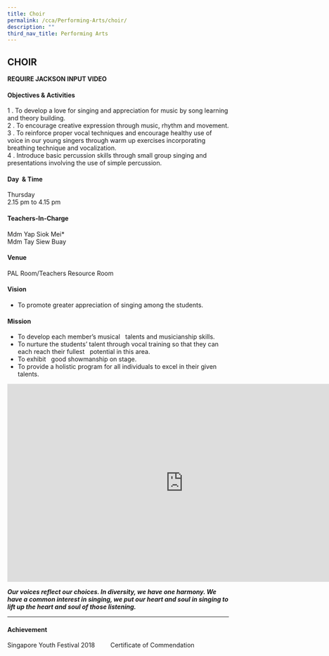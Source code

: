 ```yaml
---
title: Choir
permalink: /cca/Performing-Arts/choir/
description: ""
third_nav_title: Performing Arts
---
```

## CHOIR

**REQUIRE JACKSON INPUT VIDEO**

#### Objectives &amp; Activities  
  
1 \.  To develop a love for singing and appreciation for music by song learning and theory building.<br>
2 \.  To encourage creative expression through music, rhythm and movement.<br>
3 \.  To reinforce proper vocal techniques and encourage healthy use of voice in our young singers through warm up exercises incorporating breathing technique and vocalization.<br>
4 \.  Introduce basic percussion skills through small group singing and presentations involving the use of simple percussion.

#### Day &nbsp;&amp; Time

Thursday<br>
2.15 pm to 4.15 pm

#### Teachers-In-Charge

Mdm Yap Siok Mei\*<br>
Mdm Tay Siew Buay

#### Venue

PAL Room/Teachers Resource Room

#### Vision

* To promote greater appreciation of singing among the students.

#### Mission

*   To develop each member’s musical&nbsp;&nbsp;&nbsp;talents and musicianship skills.
*   To nurture the students’ talent through vocal training so that they can each reach their fullest&nbsp;&nbsp;&nbsp;potential in&nbsp;this area.
*   To exhibit&nbsp;&nbsp;&nbsp;good showmanship on stage.
*   To provide a holistic program for all individuals to excel in their given talents.

<iframe allowfullscreen="true" height="450" width="800" frameborder="0" src="https://docs.google.com/presentation/d/e/2PACX-1vTrrIayy6P7SkIQmwcRvLdfmFJpl8BHg3gztCx35sEiDROxFVEhU5t0CiKAjsl717rfMKoy-ze0uioU/embed?start=false&amp;loop=false&amp;delayms=3000"></iframe>

_**Our voices reflect our choices. In diversity, we have one harmony. We have a common interest in singing, we put our heart and soul in singing to lift up the heart and soul of those listening.**_

--- 

#### Achievement&nbsp;

Singapore Youth Festival 2018&nbsp;&nbsp;&nbsp; &nbsp;&nbsp;&nbsp; &nbsp;Certificate of Commendation